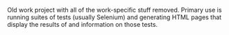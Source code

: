 Old work project with all of the work-specific stuff removed. Primary use is running suites of tests (usually Selenium) and generating HTML pages that display the results of and information on those tests.
